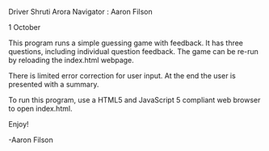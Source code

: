Driver Shruti Arora
Navigator : Aaron Filson

1 October

This program runs a simple guessing game with feedback. It has three questions, including individual question feedback. The game can be re-run by reloading the index.html webpage.

  There is limited error correction for user input. At the end the user is presented with a summary.

  To run this program, use a HTML5 and JavaScript 5 compliant web browser to open index.html.

  Enjoy!

  -Aaron Filson
